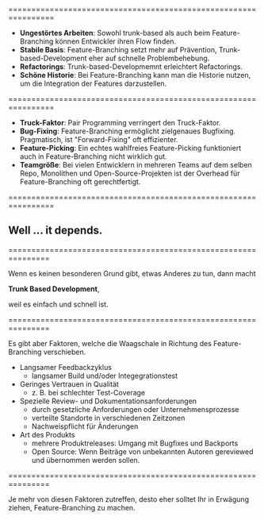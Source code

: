 

<!-- .slide: data-background-image="12-zusammenfassung/two-visions-3.png"  data-background-opacity="1.0"  data-background-size="contain" -->


================================================================


 * **Ungestörtes Arbeiten**: Sowohl trunk-based als auch beim Feature-Branching können Entwickler ihren Flow finden.
 * **Stabile Basis**: Feature-Branching setzt mehr auf Prävention, Trunk-based-Development eher auf schnelle Problembehebung.
 * **Refactorings**: Trunk-based-Developmemnt erleichtert Refactorings.
 * **Schöne Historie**: Bei Feature-Branching kann man die Historie nutzen, um die Integration der Features darzustellen.

================================================================


 * **Truck-Faktor**: Pair Programming verringert den Truck-Faktor.
 * **Bug-Fixing**: Feature-Branching ermöglicht zielgenaues Bugfixing. Pragmatisch, ist "Forward-Fixing" oft effizienter.
 * **Feature-Picking**: Ein echtes wahlfreies Feature-Picking funktioniert auch in Feature-Branching nicht wirklich gut.
 * **Teamgröße**: Bei vielen Entwicklern in mehreren Teams auf dem selben Repo, 
   Monolithen und Open-Source-Projekten
   ist der Overhead für Feature-Branching oft gerechtfertigt.


================================================================


<!-- .slide: data-background-image="12-zusammenfassung/two-visions-3.png"  data-background-opacity="0.4"  data-background-size="contain" -->

## Well ... it depends.





===============================================================


Wenn es keinen besonderen Grund gibt, etwas Anderes zu tun, dann macht

**Trunk Based Development**,
    
weil es einfach und schnell ist.


===============================================================


Es gibt aber Faktoren, welche die Waagschale in Richtung des Feature-Branching verschieben.

 * Langsamer Feedbackzyklus
    * langsamer Build und/oder Integegrationstest
 * Geringes Vertrauen in Qualität
    * z. B. bei schlechter Test-Coverage
 * Spezielle Review- und Dokumentationsanforderungen
    * durch gesetzliche Anforderungen oder Unternehmensprozesse
    * verteilte Standorte in verschiedenen Zeitzonen
    * Nachweispflicht für Änderungen
 * Art des Produkts
    * mehrere Produktreleases: Umgang mit Bugfixes und Backports
    * Open Source: Wenn Beiträge von unbekannten Autoren gereviewed und übernommen werden sollen.


===============================================================

 
Je mehr von diesen Faktoren zutreffen,
desto eher solltet Ihr in Erwägung ziehen, 
Feature-Branching zu machen.